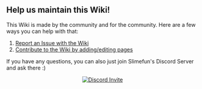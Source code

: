 ## Help us maintain this Wiki!
This Wiki is made by the community and for the community.
Here are a few ways you can help with that:

1. [Report an Issue with the Wiki](https://github.com/TheBusyBiscuit/Slimefun4-Wiki/issues)
2. [Contribute to the Wiki by adding/editing pages](https://github.com/Slimefun/Slimefun4/wiki/Expanding-the-Wiki)

If you have any questions, you can also just join Slimefun's Discord Server and ask there :)
<p align="center">
  <a href="https://discord.gg/slimefun">
    <img src="https://discordapp.com/api/guilds/565557184348422174/widget.png?style=banner3" alt="Discord Invite"/>
  </a>
</p>
